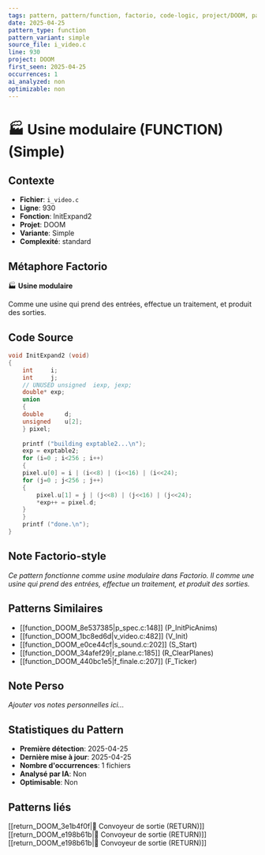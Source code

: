 ```yaml
---
tags: pattern, pattern/function, factorio, code-logic, project/DOOM, pattern/variant/simple
date: 2025-04-25
pattern_type: function
pattern_variant: simple
source_file: i_video.c
line: 930
project: DOOM
first_seen: 2025-04-25
occurrences: 1
ai_analyzed: non
optimizable: non
---
```


# 🏭 Usine modulaire (FUNCTION) (Simple)

## Contexte
- **Fichier**: `i_video.c`
- **Ligne**: 930
- **Fonction**: InitExpand2
- **Projet**: DOOM
- **Variante**: Simple
- **Complexité**: standard

## Métaphore Factorio
🏭 **Usine modulaire**

Comme une usine qui prend des entrées, effectue un traitement, et produit des sorties.

## Code Source
```c
void InitExpand2 (void)
{
    int		i;
    int		j;
    // UNUSED unsigned	iexp, jexp;
    double*	exp;
    union
    {
	double 		d;
	unsigned	u[2];
    } pixel;
	
    printf ("building exptable2...\n");
    exp = exptable2;
    for (i=0 ; i<256 ; i++)
    {
	pixel.u[0] = i | (i<<8) | (i<<16) | (i<<24);
	for (j=0 ; j<256 ; j++)
	{
	    pixel.u[1] = j | (j<<8) | (j<<16) | (j<<24);
	    *exp++ = pixel.d;
	}
    }
    printf ("done.\n");
}
```

## Note Factorio-style
*Ce pattern fonctionne comme usine modulaire dans Factorio. Il comme une usine qui prend des entrées, effectue un traitement, et produit des sorties.*

## Patterns Similaires
- [[function_DOOM_8e537385|p_spec.c:148]] (P_InitPicAnims)
- [[function_DOOM_1bc8ed6d|v_video.c:482]] (V_Init)
- [[function_DOOM_e0ce44cf|s_sound.c:202]] (S_Start)
- [[function_DOOM_34afef29|r_plane.c:185]] (R_ClearPlanes)
- [[function_DOOM_440bc1e5|f_finale.c:207]] (F_Ticker)

## Note Perso
*Ajouter vos notes personnelles ici...*

## Statistiques du Pattern
- **Première détection**: 2025-04-25
- **Dernière mise à jour**: 2025-04-25
- **Nombre d'occurrences**: 1 fichiers
- **Analysé par IA**: Non
- **Optimisable**: Non

## Patterns liés
[[return_DOOM_3e1b4f0f|🚚 Convoyeur de sortie (RETURN)]]
[[return_DOOM_e198b61b|🚚 Convoyeur de sortie (RETURN)]]
[[return_DOOM_e198b61b|🚚 Convoyeur de sortie (RETURN)]]
